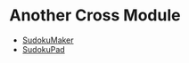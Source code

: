 # Another Cross Module

* [SudokuMaker](https://sudokumaker.app/?puzzle=N4IgZg9gTgtghgFwGoFMoGcCWEB2IBcIAjAHQCsJADCADQgAOArgF7MA2KBoOcMnhAQRwQEACzQACAMJQI6dBICyEACaMOtEHEZjoBEFNFRM6ACoR6o9AGtMmgMYQYfHAn2AiAgkA5aPDYSAZUYVCGtGCSh1FAU4eno2AE8SAB0cTwB5KF0Ac1w4NkSJOBUAKzh7FFcJCoKFezgcYQRq3AQ4TBwWnHQUex1MADcUCRVMbMwEdBS0iQFS8srm0fHJorZcbKLO6Abs4bYO4bgoYcdu3v6h6c8AETGJhQ7quD26hqaIlHoURC2VCTEKASEnQjBgAIgRQkA3yjGGAHdRHJhid4B0VJIABSIyojQaYDH-ABGwLIAEoJCYJOMhp0noCIfQJBwwM1HFAcJIIGAAeJnnsSA4ULUCABtUAwthwggAJgAvjQJbD%2BAAWBVKqX8ABs6pAkul%2BAAnLr9fwiCblQQAOwWzUEADMtoNZCd-AAHK7rZ78ObFXrLUbvS6-aaCB6QwHHRG7fgddGDfL46rvVGNQbw2n%2BMHM7LvWqkwQ4znAwX8DbS77i5X-THszWDan6%2B7vUWm7nS-ni8bS%2BXi522yXi72B9XQ-hG2O62OMwPW2PE8WZ2O5wGFwP%2B2Ph2Pu1WU0H96WJwGlwGVzG12ONwGtwHRwGdwOH5vvXeY0fa96T%2Be8y3f6WLwGV4xjeMZPreB6LnuAC6dBnOgCBQO0rjoGKoAIAk3wEJQuroZhPp0Cc4y4Ch%2BCipQNDkeRRA0NR1EyjQ9H0ZRFE0axdEMRxzFUWxHGMTQ9r8YJKo0MJwlkDQ4niQJ0kibJYkSQpMkCaJsmSQpWo0BpGlWjQOk6W6NAGQZWmabpZn6YZlkmdp5mWUZUE4RhZp1jwfD6FIxEXAggycHQuH8DKlBBXQByciRoriiAAAeBCkOJIAJAQFB1jF%2BCUOQdCJbG5ByjBkWpel8VZW6OV%2BqlcWZdapWgKlMoZQlhY5XlNUECq9VZcluqpfa7WNSlrW9WW1XRUlg1ak1ND5VVRXTV1YaDSVLrNSNQ0zeOw2peNa1tUtk0tdla09f1%2BDJZV%2BA7XN52DUduV7Stp0Netx07WdF1lQ6g2dct3WDXVx1-WdN3fbKg2FZdR1nXFl0vY9f2XQ9WVQ8DJ2gxtfWQ01MEgPBCQaPgaGiJg9jWGFJHpfRICOOsUD6AAxGAYBwFaMoqoaWogHKuqufwBgvNEEgwKoEhkJo-mykF1GU3z4XFiA9pCiKpH2hp9pWg5pbEArbDhfaBn2oaImUOrstEFr4UqvRKrKSqxsDnLZtimQ5FkIattjiAKoO6RWoGVaaveprsHCtrjs0cJMr2g5WM43jaEoFFbj45TEDU3TQXp9QCpS3sXDJ6nhC0xnQUc5zDlykAA)
* [SudokuPad](https://sudokupad.app/0r7qxr9qkq)
